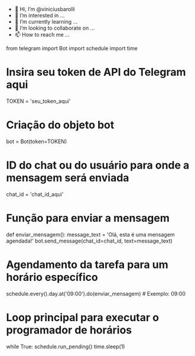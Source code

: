 - 👋 Hi, I’m @viniciusbarolli
- 👀 I’m interested in ...
- 🌱 I’m currently learning ...
- 💞️ I’m looking to collaborate on ...
- 📫 How to reach me ...

<!---
viniciusbarolli/viniciusbarolli is a ✨ special ✨ repository because its `README.md` (this file) appears on your GitHub profile.
You can click the Preview link to take a look at your changes.
--->
from telegram import Bot
import schedule
import time

# Insira seu token de API do Telegram aqui
TOKEN = 'seu_token_aqui'

# Criação do objeto bot
bot = Bot(token=TOKEN)

# ID do chat ou do usuário para onde a mensagem será enviada
chat_id = 'chat_id_aqui'

# Função para enviar a mensagem
def enviar_mensagem():
    message_text = 'Olá, esta é uma mensagem agendada!'
    bot.send_message(chat_id=chat_id, text=message_text)

# Agendamento da tarefa para um horário específico
schedule.every().day.at('09:00').do(enviar_mensagem)  # Exemplo: 09:00

# Loop principal para executar o programador de horários
while True:
    schedule.run_pending()
    time.sleep(1)
